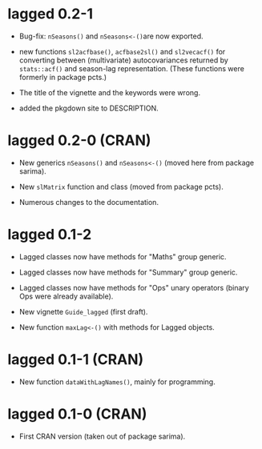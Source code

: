 # lagged 0.2-1

* Bug-fix:  `nSeasons()` and `nSeasons<-()`are now exported.

* new functions `sl2acfbase()`, `acfbase2sl()` and `sl2vecacf()` for converting
  between (multivariate) autocovariances returned by `stats::acf()` and
  season-lag representation. (These functions were formerly in package pcts.)

* The title of the vignette and the keywords were wrong.

* added the pkgdown site to DESCRIPTION.


# lagged 0.2-0 (CRAN)

* New generics `nSeasons()` and `nSeasons<-()` (moved here from package sarima).

* New `slMatrix` function and class (moved from package pcts).

* Numerous changes to the documentation.


# lagged 0.1-2

* Lagged classes now have methods for "Maths" group generic.

* Lagged classes now have methods for "Summary" group generic.

* Lagged classes now have methods for "Ops" unary operators (binary Ops were
  already available).

* New vignette `Guide_lagged` (first draft).

* New function `maxLag<-()` with methods for Lagged objects.


# lagged 0.1-1 (CRAN)

* New function `dataWithLagNames()`, mainly for programming.


# lagged 0.1-0 (CRAN)

* First CRAN version (taken out of package sarima).
